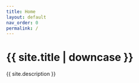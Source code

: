 ```yaml
---
title: Home
layout: default
nav_order: 0
permalink: /
---
```

<h1>{{ site.title | downcase }}</h1>
{{ site.description }}